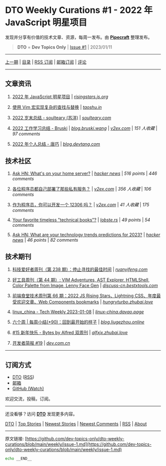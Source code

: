 # DTO Weekly Curations #1 - 2022 年 JavaScript 明星项目

发现并分享有价值的技术文章、资源，每周一发布。由 [**Pipecraft**](https://dto.pipecraft.net/) 整理发布。

> **DTO** = **Dev Topics Only** | [Issue #1](https://github.com/dev-topics-only/dto-weekly-curations/blob/main/weekly/issue-1.md) | 2023/01/11

---

[上一期](https://github.com/dev-topics-only/dto-weekly-curations) | [目录](https://github.com/dev-topics-only/dto-weekly-curations) | [RSS 订阅](https://dto.pipecraft.net/t/dto-weekly.rss) | [邮箱订阅](https://tinyletter.com/dto) | [评论](https://dto.pipecraft.net/s/v8iady/dto_weekly_curations_1_2022_javascript)

---

## 文章资讯

1. [2022 年 JavaScript 明星项目](https://dto.pipecraft.net/s/idxgj0/2022_javascript) | [_risingstars.js.org_](https://risingstars.js.org/2022/zh)

2. [使用 Vim 宏实现复杂的查找与替换](https://dto.pipecraft.net/s/jfs2rd/vim) | [_taoshu.in_](https://taoshu.in/vim/macro-find-replace.html)

3. [2022 岁末总结 - soulteary (苏洋)](https://dto.pipecraft.net/s/a96zri/2022_soulteary) | [_soulteary.com_](https://soulteary.com/2022/12/29/2022-year-end-summary.html)

4. [2022 工作学习总结 - Bruski](https://dto.pipecraft.net/s/376sy5/2022_bruski) | [_blog.bruski.wang_](https://blog.bruski.wang/2023/01/02/2022/2022-work-study-summary/) | [_v2ex.com_](https://www.v2ex.com/t/906269) | _151 人收藏_ | _97 comments_

5. [2022 年个人总结 - 唐巧](https://dto.pipecraft.net/s/4hvk7l/2022) | [_blog.devtang.com_](https://blog.devtang.com/2023/01/01/2022-summary/)

## 技术社区

1. [Ask HN: What's on your home server?](https://dto.pipecraft.net/s/ir2pzl/ask_hn_what_s_on_your_home_server) | [_hacker news_](https://news.ycombinator.com/item?id=34271167) | _516 points_ | _446 comments_

2. [各位程序员都自己部署了那些私有服务？](https://dto.pipecraft.net/s/elxnzt) | [_v2ex.com_](https://www.v2ex.com/t/895498) | _356 人收藏_ | _106 comments_

3. [作为程序员，你可以开发一个 12306 吗？](https://dto.pipecraft.net/s/olwlob/12306) | [_v2ex.com_](https://www.v2ex.com/t/906691) | _41 人收藏_ | _175 comments_

4. [Your favorite timeless "technical books"?](https://dto.pipecraft.net/s/qkli4f/your_favorite_timeless_technical_books) | [_lobste.rs_](https://lobste.rs/s/blfhr3/your_favorite_timeless_technical_books) | _49 points_ | _54 comments_

5. [Ask HN: What are your technology trends predictions for 2023?](https://dto.pipecraft.net/s/eamz4u/ask_hn_what_are_your_technology_trends) | [_hacker news_](https://news.ycombinator.com/item?id=33919535) | _46 points_ | _82 comments_

## 技术期刊

1. [科技爱好者周刊（第 238 期）：停止寻找的最佳时间](https://dto.pipecraft.net/s/0thsyp/238) | [_ruanyifeng.com_](https://www.ruanyifeng.com/blog/2023/01/weekly-issue-238.html)

2. [好工具周刊（第 44 期）: VIM Adventures, AST Explorer, HTMLShell, Color Palette from Image, Lenny Face Gen](https://dto.pipecraft.net/s/mbkhez/44_vim_adventures_ast_explorer_htmlshell) | [_discuss-cn.bestxtools.com_](https://discuss-cn.bestxtools.com/d/120)

3. [前端食堂技术周刊第 66 期：2022 JS Rising Stars、Lightning CSS、年度最受欢迎文章、Web Components bookmarks](https://dto.pipecraft.net/s/bn5fxi/66_2022_js_rising_stars_lightning_css_web) | [_hungryturbo.zhubai.love_](https://hungryturbo.zhubai.love/posts/2224195169388093440)

4. [linux_china - Tech Weekly 2023-01-08](https://dto.pipecraft.net/s/mo9fur/linux_china_tech_weekly_2023_01_08) | [_linux-china.davao.page_](https://linux-china.davao.page/blog/2023-01-08-tech-weekly/)

5. [六个周 | 每周小结(\*90)：回到最开始的样子](https://dto.pipecraft.net/s/yie5ur/90) | [_blog.liugezhou.online_](https://blog.liugezhou.online/202301-No90/)

6. [#15 新年快乐 - Bytes by Alfred 双周刊](https://dto.pipecraft.net/s/mavrt7/15_bytes_by_alfred) | [_alfxjx.zhubai.love_](https://alfxjx.zhubai.love/posts/2221116585723322368)

7. [开发者简报 #19](https://dto.pipecraft.net/s/vpnldd/19) | [_dev.com.cn_](https://dev.com.cn/post/441556081798283266)

---

## 订阅方式

- [DTO](https://dto.pipecraft.net/t/dto-weekly) ([RSS](https://dto.pipecraft.net/t/dto-weekly.rss))
- [邮箱](https://tinyletter.com/dto)
- [GitHub (Watch)](https://github.com/dev-topics-only/dto-weekly-curations)

欢迎交流，投稿，订阅。

---

还没看够？访问 [**DTO**](https://dto.pipecraft.net/) 发现更多内容。

[DTO](https://dto.pipecraft.net/) | [Top Stories](https://dto.pipecraft.net/top) | [Newest Stories](https://dto.pipecraft.net/newest) | [Newest Comments](https://dto.pipecraft.net/comments) | [RSS](https://dto.pipecraft.net/s/8enlvn/dto_rss_feed) | [About](https://dto.pipecraft.net/about)

---

原文链接: [https://github.com/dev-topics-only/dto-weekly-curations/blob/main/weekly/issue-1.md](https://github.com/dev-topics-only/dto-weekly-curations/blob/main/weekly/issue-1.md)

```bash
echo __END__
```
